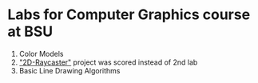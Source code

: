 # Labs for Computer Graphics course at BSU

1. Color Models
2. ["2D-Raycaster"](https://github.com/DudkoAndrei/2D-Raycaster) project was scored instead of 2nd lab
3. Basic Line Drawing Algorithms
